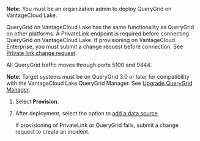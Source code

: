 
**Note:** You must be an organization admin to deploy QueryGrid on VantageCloud Lake.

QueryGrid on VantageCloud Lake has the same functionality as QueryGrid on other platforms. A PrivateLink endpoint is required before connecting QueryGrid on VantageCloud Lake. If provisioning on VantageCloud Enterprise, you must submit a change request before connection. See [Private link change request](yml1671157089031.md).

All QueryGrid traffic moves through ports 5100 and 9444.

**Note:** Target systems must be on QueryGrid 3.0 or later for compatibility with the VantageCloud Lake QueryGrid Manager. See [Upgrade QueryGrid Manager](wgr1674777759031.md).

1.  Select **Provision**.

1.  After deployment, select the option to [add a data source](znp1640282079399.md).

    If provisioning of PrivateLink or QueryGrid fails, submit a change request to create an incident.


